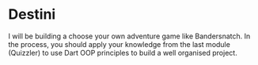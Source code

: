 # Destini
I will be building a choose your own adventure game like Bandersnatch. In the process, you should apply your knowledge from the last module (Quizzler) to use Dart OOP principles to build a well organised project.
